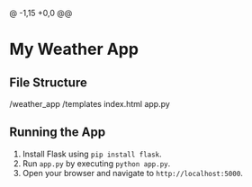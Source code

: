 @ -1,15 +0,0 @@

# My Weather App

## File Structure

/weather_app
/templates
index.html
app.py

## Running the App

1. Install Flask using `pip install flask`.
2. Run `app.py` by executing `python app.py`.
3. Open your browser and navigate to `http://localhost:5000`.
